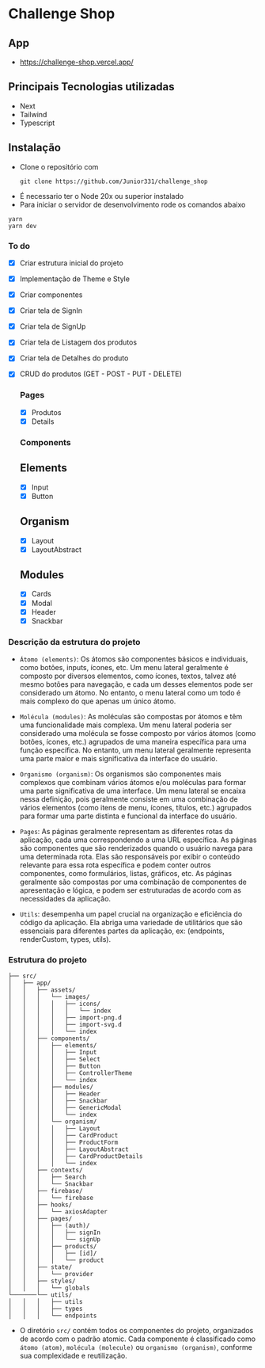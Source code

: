 # Challenge Shop

## App

- https://challenge-shop.vercel.app/

## Principais Tecnologias utilizadas

- Next
- Tailwind
- Typescript

## Instalação

- Clone o repositório com
  ```
  git clone https://github.com/Junior331/challenge_shop
  ```
- É necessario ter o Node 20x ou superior instalado
- Para iniciar o servidor de desenvolvimento rode os comandos abaixo

```
yarn
yarn dev
```

### To do

- [x] Criar estrutura inicial do projeto
- [x] Implementação de Theme e Style
- [x] Criar componentes
- [x] Criar tela de SignIn
- [x] Criar tela de SignUp
- [x] Criar tela de Listagem dos produtos
- [x] Criar tela de Detalhes do produto
- [x] CRUD do produtos (GET - POST - PUT - DELETE)

  ### Pages

     - [x] Produtos
     - [x] Details

  ### Components

  ## Elements

     - [x] Input
     - [x] Button

  ## Organism

  - [x] Layout
  - [x] LayoutAbstract

  ## Modules

     - [X] Cards
     - [x] Modal
     - [x] Header
     - [x] Snackbar

### Descrição da estrutura do projeto

- `Átomo (elements)`: Os átomos são componentes básicos e individuais, como botões, inputs, ícones, etc. Um menu lateral geralmente é composto por diversos elementos, como ícones, textos, talvez até mesmo botões para navegação, e cada um desses elementos pode ser considerado um átomo. No entanto, o menu lateral como um todo é mais complexo do que apenas um único átomo.

- `Molécula (modules)`: As moléculas são compostas por átomos e têm uma funcionalidade mais complexa. Um menu lateral poderia ser considerado uma molécula se fosse composto por vários átomos (como botões, ícones, etc.) agrupados de uma maneira específica para uma função específica. No entanto, um menu lateral geralmente representa uma parte maior e mais significativa da interface do usuário.

- `Organismo (organism)`: Os organismos são componentes mais complexos que combinam vários átomos e/ou moléculas para formar uma parte significativa de uma interface. Um menu lateral se encaixa nessa definição, pois geralmente consiste em uma combinação de vários elementos (como itens de menu, ícones, títulos, etc.) agrupados para formar uma parte distinta e funcional da interface do usuário.

- `Pages`: As páginas geralmente representam as diferentes rotas da aplicação, cada uma correspondendo a uma URL específica. As páginas são componentes que são renderizados quando o usuário navega para uma determinada rota. Elas são responsáveis por exibir o conteúdo relevante para essa rota específica e podem conter outros componentes, como formulários, listas, gráficos, etc. As páginas geralmente são compostas por uma combinação de componentes de apresentação e lógica, e podem ser estruturadas de acordo com as necessidades da aplicação.

- `Utils`: desempenha um papel crucial na organização e eficiência do código da aplicação. Ela abriga uma variedade de utilitários que são essenciais para diferentes partes da aplicação, ex: (endpoints, renderCustom, types, utils).

### Estrutura do projeto

    ├── src/
    │   ├── app/
    │   │   ├── assets/
    │   │   │   └── images/
    │   │   │   │   ├── icons/
    │   │   │   │   │   └── index
    │   │   │   │   ├── import-png.d
    │   │   │   │   ├── import-svg.d
    │   │   │   │   └── index
    │   │   ├── components/
    │   │   │   ├── elements/
    │   │   │   │   ├── Input
    │   │   │   │   ├── Select
    │   │   │   │   ├── Button
    │   │   │   │   ├── ControllerTheme
    │   │   │   │   └── index
    │   │   │   ├── modules/
    │   │   │   │   ├── Header
    │   │   │   │   ├── Snackbar
    │   │   │   │   ├── GenericModal
    │   │   │   │   └── index
    │   │   │   └── organism/
    │   │   │   │   ├── Layout
    │   │   │   │   ├── CardProduct
    │   │   │   │   ├── ProductForm
    │   │   │   │   ├── LayoutAbstract
    │   │   │   │   ├── CardProductDetails
    │   │   │   │   └── index
    │   │   ├── contexts/
    │   │   │   ├── Search
    │   │   │   └── Snackbar
    │   │   ├── firebase/
    │   │   │   └── firebase
    │   │   ├── hooks/
    │   │   │   └── axiosAdapter
    │   │   ├── pages/
    │   │   │   ├── (auth)/
    │   │   │   │   ├── signIn
    │   │   │   │   └── signUp
    │   │   │   ├── products/
    │   │   │   │   ├── [id]/
    │   │   │   │   └── product
    │   │   ├── state/
    │   │   │   └── provider
    │   │   ├── styles/
    │   │   │   └── globals
    └───────└── utils/
    │   │   │   ├── utils
    │   │   │   ├── types
    │   │   │   └── endpoints

- O diretório `src/` contém todos os componentes do projeto, organizados de acordo com o padrão atomic.
  Cada componente é classificado como `átomo (atom)`, `molécula (molecule)` ou `organismo (organism)`, conforme
  sua complexidade e reutilização.

